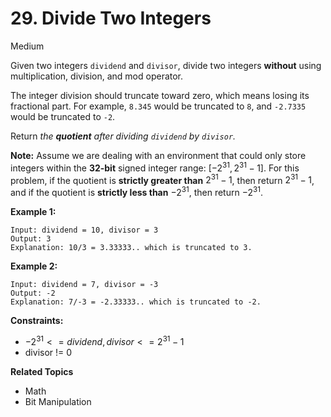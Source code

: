 # 29. Divide Two Integers

Medium

Given two integers `dividend` and `divisor`, divide two integers **without** using multiplication, division, and mod operator.

The integer division should truncate toward zero, which means losing its fractional part. For example, `8.345` would be truncated to `8`, and `-2.7335` would be truncated to `-2`.

Return *the **quotient** after dividing `dividend` by `divisor`.*

**Note:** Assume we are dealing with an environment that could only store integers within the **32-bit** signed integer range: $[−2^{31}, 2^{31} − 1]$. For this problem, if the quotient is **strictly greater than** $2^{31} - 1$, then return $2^{31} - 1$, and if the quotient is **strictly less than** $-2^{31}$, then return $-2^{31}$.

 

**Example 1:**
```
Input: dividend = 10, divisor = 3
Output: 3
Explanation: 10/3 = 3.33333.. which is truncated to 3.
```
**Example 2:**
```
Input: dividend = 7, divisor = -3
Output: -2
Explanation: 7/-3 = -2.33333.. which is truncated to -2.
``` 

**Constraints:**

- $-2^{31} <= dividend, divisor <= 2^{31} - 1$
- divisor != 0

**Related Topics**
- Math
- Bit Manipulation
